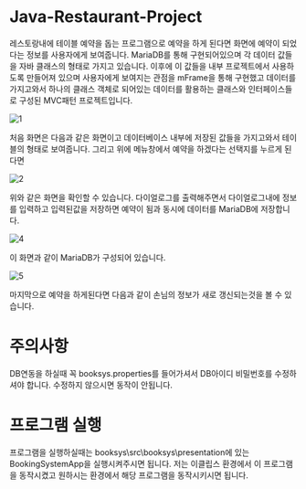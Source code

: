 # Java-Restaurant-Project

레스토랑내에 테이블 예약을 돕는 프로그램으로 예약을 하게 된다면 화면에 예약이 되었다는 정보를 사용자에게 보여줍니다. MariaDB를 통해 구현되어있으며 각 데이터 값들을 자바 클래스의 형태로 가지고 있습니다. 
이후에 이 값들을 내부 프로젝트에서 사용하도록 만들어져 있으며 
사용자에게 보여지는 관점을 mFrame을 통해 구현했고 데이터를 가지고와서 하나의 클래스 객체로 되어있는 데이터를 활용하는 클래스와 인터페이스들로 구성된 MVC패턴 프로젝트입니다.

![1](https://user-images.githubusercontent.com/52379503/130544400-1f2f9e34-4781-4cd7-a822-369d75bf761b.png)

처음 화면은 다음과 같은 화면이고 데이터베이스 내부에 저장된 값들을 가지고와서 테이블의 형태로 보여줍니다. 그리고 위에 메뉴창에서 예약을 하겠다는 선택지를 누르게 된다면

![2](https://user-images.githubusercontent.com/52379503/130544505-db96f072-6cf8-455a-9a24-e93f18224c6e.png)

위와 같은 화면을 확인할 수 있습니다. 다이얼로그를 출력해주면서 다이얼로그내에 정보를 입력하고 입력된값을 저장하면 예약이 됨과 동시에 데이터를 MariaDB에 저장합니다.

![4](https://user-images.githubusercontent.com/52379503/130544757-4861f1ab-dd9a-41bf-ba30-6bae3aa2b4f9.png)

이 화면과 같이 MariaDB가 구성되어 있습니다.

![5](https://user-images.githubusercontent.com/52379503/130544799-28164643-a408-4699-b35d-d8af8e5819fd.png)

마지막으로 예약을 하게된다면 다음과 같이 손님의 정보가 새로 갱신되는것을 볼 수 있습니다.


# 주의사항

DB연동을 하실때 꼭 booksys.properties를 들어가셔서 DB아이디 비밀번호를 수정하셔야 합니다. 수정하지 않으시면 동작이 안됩니다.

# 프로그램 실행

프로그램을 실행하실때는 booksys\src\booksys\presentation에 있는 BookingSystemApp을 실행시켜주시면 됩니다. 저는 이클립스 환경에서 이 프로그램을 동작시켰고 원하시는 환경에서 해당 프로그램을 동작시키시면 됩니다.


